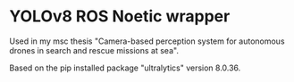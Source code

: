 # YOLOv8 ROS Noetic wrapper

Used in my msc thesis "Camera-based perception system for autonomous drones in search and rescue missions at sea".

Based on the pip installed package "ultralytics" version 8.0.36.